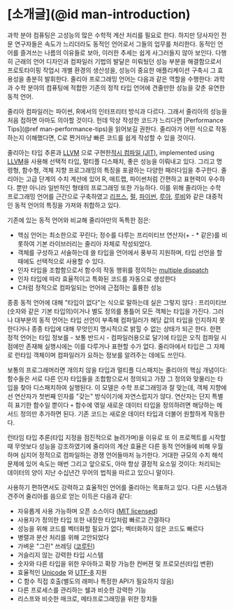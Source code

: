 # [소개글](@id man-introduction)

과학 분야 컴퓨팅은 고성능의 많은 수학적 계산 처리를 필요로 한다. 하지만
당사자인 전문 연구자들은 속도가 느리더라도 동적인 언어로서 그들의 업무를 처리한다. 동적인 언어를 즐겨쓰는 나름의 이유들로 보아, 이러한 추세는 쉽게 사그러들지 않아 보인다. 다행히 근래의 언어 디자인과 컴파일러 기법의 발달은 미뤄뒀던 성능 부분을 해결함으로서 프로토타이핑 작업시 개별 환경의 생산성을, 성능이 중요한 애플리케이션 구축시 그 효용성을 충분히 발휘한다. 줄리아 프로그래밍 언어는 다음과 같은 역할을 수행한다: 과학과 수학 분야의 컴퓨팅에 적합한 기존의 정적 타입 언어에 견줄만한 성능을 갖춘 유연한 동적 언어.

줄리아 컴파일러는 파이썬, R에서의 인터프리터 방식과 다르다. 그래서 줄리아의 성능을 처음 접하면 아마도 의아할 것이다. 헌데 막상 작성한 코드가 느리다면  [Performance Tips](@ref man-performance-tips)을 읽어보길 권한다. 줄리아가 어떤 식으로 작동하는지 이해했다면, C로 짠거마냥 빠른 코드를 쉽게 작성할 수 있을 것이다.

줄리아는 타입 추론과 [LLVM](https://en.wikipedia.org/wiki/Low_Level_Virtual_Machine) 으로 구현한[적시 컴파일 (JIT)](https://en.wikipedia.org/wiki/Just-in-time_compilation),
implemented using [LLVM](https://en.wikipedia.org/wiki/Low_Level_Virtual_Machine)을 사용해 선택적 타입, 멀티플 디스패치, 좋은 성능을 이뤄내고 있다. 그리고 명령형, 함수형, 객체 지향 프로그래밍의 특징을 포괄하는 다양한 패러다임을 추구한다. 줄리아는 고급 단계의 수치 계산에 있어 R, 매트랩, 파이썬처럼 간편하고 표현력이 우수하다. 뿐만 아니라 일반적인 형태의 프로그래밍 또한 가능하다. 이를 위해 줄리아는 수학 프로그래밍 언어를 근간으로 구축하였고 [리프스](https://en.wikipedia.org/wiki/Lisp_(programming_language)), [펄](https://en.wikipedia.org/wiki/Perl_(programming_language)), [파이썬](https://en.wikipedia.org/wiki/Python_(programming_language)), [루아](https://en.wikipedia.org/wiki/Lua_(programming_language)), [루비](https://en.wikipedia.org/wiki/Ruby_(programming_language))와 같은 대중적인 동적 언어의 특징을 가져와 취합하고 있다.

기존에 있는 동적 언어와 비교해 줄리아만의 독특한 점은:

  * 핵심 언어는 최소한으로 꾸린다; 정수를 다루는 프리미티브 연산자(+ - * 같은)를 비롯하여 기본 라이브러리는 줄리아 자체로 작성되었다.
  * 객체를 구성하고 서술하는데 쓸 타입을 언어에서 풍부히 지원하며, 타입 선언을 할 때에도 선택적으로 사용할 수 있다.
  * 인자 타입을 조합함으로서 함수의 작동 행위를 정의하는 [multiple dispatch](https://en.wikipedia.org/wiki/Multiple_dispatch)
  * 인자 타입에 따라 효율적이고 특화된 코드를 자동으로 생성한다
  * C처럼 정적으로 컴파일되는 언어에 근접하는 훌륭한 성능

종종 동적 언어에 대해 "타입이 없다"는 식으로 말하는데 실은 그렇지 않다 : 프리미티브(숫자와 같은 기본 타입의)이거나 별도 정의를 통틀어 모든 객체는 타입을 가진다. 그러나 대부분의 동적 언어는 타입 선언이 부족해 컴파일러가 해당 값의 타입을 인지하지 못한다거나 종종 타입에 대해 무엇인지 명시적으로 밝힐 수 없는 상태가 되곤 한다. 한편 정적 언어는 타입 정보를 - 보통 반드시 - 컴파일러용으로 달기에 타입은 오직 컴파일 시점에만 존재해 실행시에는 이를 다루거나 표현할 수가 없다. 줄리아에서 타입은 그 자체로 런타임 객체이며 컴파일러가 요하는 정보를 알려주는 데에도 쓰인다.

보통의 프로그래머라면 개의치 않을 타입과 멀티플 디스패치는 줄리아의 핵심 개념이다: 함수들은 서로 다른 인자 타입들을 조합함으로서 정의되고 가장 그 정의와 맞물리는 타입을 찾아 디스패치하여 실행된다. 이 모델은 수학 프로그래밍과 잘 맞는데, 객체 지향에선 연산자가 첫번째 인자를 "갖는" 방식이기에 자연스럽지가 않다. 연산자는 단지 특별히 표기한 함수일 뿐이다 `+` 함수에 엮일 새로운 데이터 타입을 정의하려면 해당하는 메서드 정의만 추가하면 된다. 기존 코드는 새로운 데이터 타입과 더불어 원할하게 작동한다.

런타임 타입 추론(타입 지정을 점진적으로 늘려가며)을 이유로 또 이 프로젝트를 시작할 때 무엇보다 성능을 강조하였기에 줄리아의 계산 효율은 다른 동적 언어들에 비해 우월하며 심지어 정적으로 컴파일하는 경쟁 언어들마저 능가한다. 거대한 규모의 수치 해석 문제에 있어 속도는 매번 그리고 앞으로도, 아마 항상 결정적 요소일 것이다: 처리되는 데이터의 양이 지난 수십년간 무어의 법칙을 따르고 있으니 말이다.

사용하기 편하면서도 강력하고 효율적인 언어를 줄리아는 목표하고 있다. 다른 시스템과 견주어 줄리아를 씀으로 얻는 이득은 다음과 같다:

  * 자유롭게 사용 가능하며 오픈 소스이다 ([MIT licensed](https://github.com/JuliaLang/julia/blob/master/LICENSE.md))
  * 사용자가 정의한 타입 또한 내장한 타입처럼 빠르고 간결하다
  * 성능을 위해 코드를 벡터화할 필요가 없다; 벡터화하지 않은 코드도 빠르다
  * 병렬과 분산 처리를 위해 고안되었다
  * 가벼운 "그린" 쓰레딩 ([코루틴](https://en.wikipedia.org/wiki/Coroutine))
  * 거슬리지 않는 강력한 타입 시스템
  * 숫자와 다른 타입을 위한 우아하고 확장 가능한 컨버젼 및 프로모션(타입 변환)
  * 효율적인 [Unicode](https://en.wikipedia.org/wiki/Unicode) 와 [UTF-8](https://en.wikipedia.org/wiki/UTF-8) 지원
  * C 함수 직접 호출(별도의 래퍼나 특정한 API가 필요하지 않음)
  * 다른 프로세스를 관리하는 쉘과 비슷한 강력한 기능
  * 리스프와 비슷한 매크로, 메타프로그래밍을 위한 장치들
